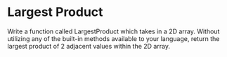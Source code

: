 # Largest Product

Write a function called LargestProduct which takes in a 2D array. Without utilizing any of the built-in methods available to your language, return the largest product of 2 adjacent values within the 2D array.